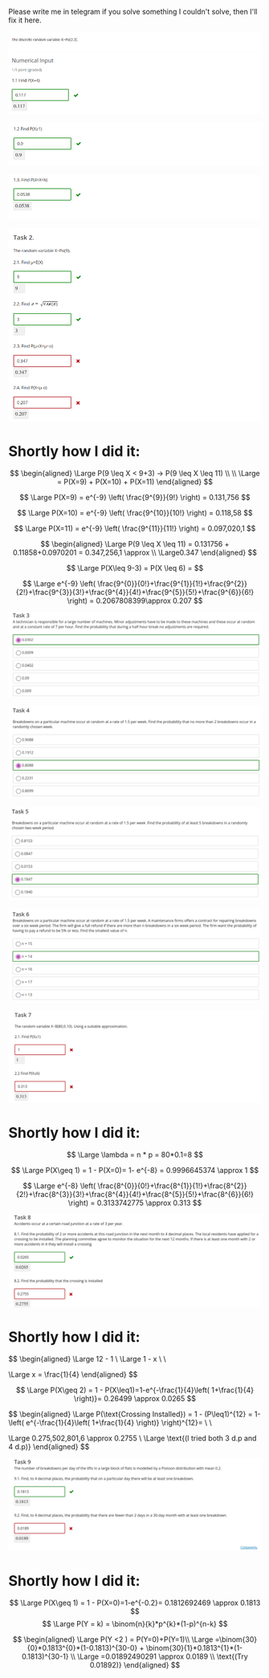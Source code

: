 Please write me in telegram  if you solve something I couldn't solve, then I'll fix it here.

![](../Pasted%20image%2020250102131844.png)

![](../Pasted%20image%2020250102131901.png)

![](../Pasted%20image%2020250102131917.png)

![](../Pasted%20image%2020250102131933.png)

# Shortly how I did it:

$$
\begin{aligned}
\Large P(9 \leq X < 9+3) -> P(9 \leq X \leq 11) \\ \\
\Large = P(X=9) +  P(X=10) +  P(X=11) 
\end{aligned}
$$

$$
\Large P(X=9) = e^{-9} \left( \frac{9^{9}}{9!} \right) = 0.131,756
$$

$$
\Large P(X=10) = e^{-9} \left( \frac{9^{10}}{10!} \right) = 0.118,58
$$

$$
\Large P(X=11) = e^{-9} \left( \frac{9^{11}}{11!} \right) = 0.097,020,1
$$

$$
\begin{aligned}
\Large P(9 \leq X \leq 11) = 0.131756 + 0.11858+0.0970201 = 0.347,256,1 \approx \\ \Large0.347 
\end{aligned}
$$

$$
\Large P(X\leq 9-3) = P(X \leq 6) = 
$$

$$
\Large e^{-9} \left( \frac{9^{0}}{0!}+\frac{9^{1}}{1!}+\frac{9^{2}}{2!}+\frac{9^{3}}{3!}+\frac{9^{4}}{4!}+\frac{9^{5}}{5!}+\frac{9^{6}}{6!} \right) = 0.2067808399\approx 0.207
$$

![](../Pasted%20image%2020250102131952.png)

![](../Pasted%20image%2020250102132009.png)

![](../Pasted%20image%2020250102132024.png)

![](../Pasted%20image%2020250102132037.png)

![](../Pasted%20image%2020250102132051.png)
# Shortly how I did it:

$$
\Large \lambda = n * p = 80*0.1=8
$$

$$
\Large P(X\geq 1) = 1 - P(X=0)= 1- e^{-8} = 0.9996645374 \approx 1  
$$

$$
\Large e^{-8} \left( \frac{8^{0}}{0!}+\frac{8^{1}}{1!}+\frac{8^{2}}{2!}+\frac{8^{3}}{3!}+\frac{8^{4}}{4!}+\frac{8^{5}}{5!}+\frac{8^{6}}{6!} \right) = 0.3133742775 \approx 0.313
$$

![](../Pasted%20image%2020250102132129.png)
# Shortly how I did it:

$$
\begin{aligned}
\Large 12 - 1 \\
\Large 1 - x \\ \\

\Large x = \frac{1}{4}
\end{aligned}
$$

$$
\Large P(X\geq 2) = 1 - P(X\leq1)=1-e^{-\frac{1}{4}\left( 1+\frac{1}{4} \right)}= 0.26499 \approx 0.0265
$$

$$
\begin{aligned}
\Large P(\text{Crossing Installed}) = 1 - (P\leq1)^{12} = 1-\left( e^{-\frac{1}{4}\left( 1+\frac{1}{4} \right)} \right)^{12}=  \\ \\

\Large 0.275,502,801,6 \approx 0.2755 \\
\Large \text{(I tried both 3 d.p and 4 d.p)}
\end{aligned}
$$

![](../Pasted%20image%2020250102132140.png)
# Shortly how I did it:

$$
\Large P(X\geq 1) = 1 - P(X=0)=1-e^{-0.2}= 0.1812692469 \approx 0.1813
$$
$$
\Large P(Y = k) = \binom{n}{k}*p^{k}*(1-p)^{n-k}
$$

$$
\begin{aligned}
\Large P(Y <2 ) = P(Y=0)+P(Y=1)\\
\Large =\binom{30}{0}*0.1813^{0}*(1-0.1813)^{30-0} + \binom{30}{1}*0.1813^{1}*(1-0.1813)^{30-1} \\
\Large =0.01892490291 \approx 0.0189 \\
\text{(Try 0.01892)}
\end{aligned}
$$